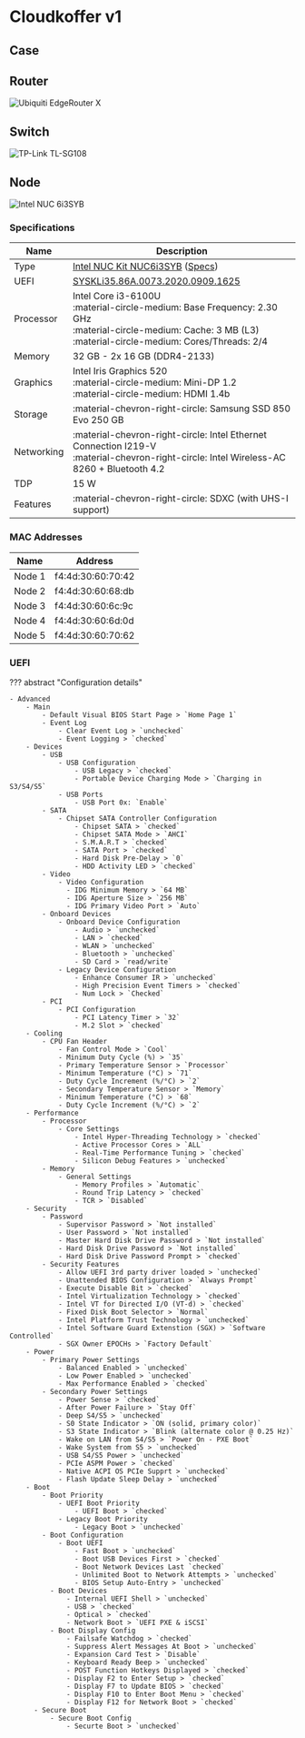# Cloudkoffer v1

## Case

## Router

![Ubiquiti EdgeRouter X](img/router-EdgeRouter-X.jpg "Ubiquiti EdgeRouter X")

## Switch

![TP-Link TL-SG108](img/switch-TL-SG108.jpg "TP-Link TL-SG108")

## Node

![Intel NUC 6i3SYB](img/node-NUC6i3SYB.jpg "Intel NUC 6i3SYB")

### Specifications

Name       | Description
---------- | -----------
Type       | [Intel NUC Kit NUC6i3SYB](https://ark.intel.com/content/www/us/en/ark/products/89186/intel-nuc-kit-nuc6i3syk.html) ([Specs](https://www.intel.com/content/dam/support/us/en/documents/boardsandkits/NUC6i5SYB_NUC6i3SYB_TechProdSpec.pdf))
UEFI       | [SYSKLi35.86A.0073.2020.0909.1625](https://www.intel.com/content/www/us/en/download/18449/bios-update-syskli35.html)
Processor  | Intel Core i3-6100U<br />:material-circle-medium: Base Frequency: 2.30 GHz<br />:material-circle-medium: Cache: 3 MB (L3)<br />:material-circle-medium: Cores/Threads: 2/4
Memory     | 32 GB - 2x 16 GB (DDR4-2133)
Graphics   | Intel Iris Graphics 520<br />:material-circle-medium: Mini-DP 1.2<br />:material-circle-medium: HDMI 1.4b
Storage    | :material-chevron-right-circle: Samsung SSD 850 Evo 250 GB
Networking | :material-chevron-right-circle: Intel Ethernet Connection I219-V<br />:material-chevron-right-circle: Intel Wireless-AC 8260 + Bluetooth 4.2
TDP        | 15 W
Features   | :material-chevron-right-circle: SDXC (with UHS-I support)

### MAC Addresses

Name   | Address
------ | -------
Node 1 | f4:4d:30:60:70:42
Node 2 | f4:4d:30:60:68:db
Node 3 | f4:4d:30:60:6c:9c
Node 4 | f4:4d:30:60:6d:0d
Node 5 | f4:4d:30:60:70:62

### UEFI

??? abstract "Configuration details"

    - Advanced
        - Main
            - Default Visual BIOS Start Page > `Home Page 1`
            - Event Log
                - Clear Event Log > `unchecked`
                - Event Logging > `checked`
        - Devices
            - USB
                - USB Configuration
                    - USB Legacy > `checked`
                    - Portable Device Charging Mode > `Charging in S3/S4/S5`
                - USB Ports
                    - USB Port 0x: `Enable`
            - SATA
                - Chipset SATA Controller Configuration
                    - Chipset SATA > `checked`
                    - Chipset SATA Mode > `AHCI`
                    - S.M.A.R.T > `checked`
                    - SATA Port > `checked`
                    - Hard Disk Pre-Delay > `0`
                    - HDD Activity LED > `checked`
            - Video
                - Video Configuration
                  - IDG Minimum Memory > `64 MB`
                  - IDG Aperture Size > `256 MB`
                  - IDG Primary Video Port > `Auto`
            - Onboard Devices
                - Onboard Device Configuration
                    - Audio > `unchecked`
                    - LAN > `checked`
                    - WLAN > `unchecked`
                    - Bluetooth > `unchecked`
                    - SD Card > `read/write`
                - Legacy Device Configuration
                    - Enhance Consumer IR > `unchecked`
                    - High Precision Event Timers > `checked`
                    - Num Lock > `Checked`
            - PCI
                - PCI Configuration
                    - PCI Latency Timer > `32`
                    - M.2 Slot > `checked`
        - Cooling
            - CPU Fan Header
                - Fan Control Mode > `Cool`
                - Minimum Duty Cycle (%) > `35`
                - Primary Temperature Sensor > `Processor`
                - Minimum Temperature (°C) > `71`
                - Duty Cycle Increment (%/°C) > `2`
                - Secondary Temperature Sensor > `Memory`
                - Minimum Temperature (°C) > `68`
                - Duty Cycle Increment (%/°C) > `2`
        - Performance
            - Processor
                - Core Settings
                    - Intel Hyper-Threading Technology > `checked`
                    - Active Processor Cores > `ALL`
                    - Real-Time Performance Tuning > `checked`
                    - Silicon Debug Features > `unchecked`
            - Memory
                - General Settings
                    - Memory Profiles > `Automatic`
                    - Round Trip Latency > `checked`
                    - TCR > `Disabled`
        - Security
            - Password
                - Supervisor Password > `Not installed`
                - User Password > `Not installed`
                - Master Hard Disk Drive Password > `Not installed`
                - Hard Disk Drive Password > `Not installed`
                - Hard Disk Drive Password Prompt > `checked`
            - Security Features
                - Allow UEFI 3rd party driver loaded > `unchecked`
                - Unattended BIOS Configuration > `Always Prompt`
                - Execute Disable Bit > `checked`
                - Intel Virtualization Technology > `checked`
                - Intel VT for Directed I/O (VT-d) > `checked`
                - Fixed Disk Boot Selector > `Normal`
                - Intel Platform Trust Technology > `unchecked`
                - Intel Software Guard Extenstion (SGX) > `Software Controlled`
                - SGX Owner EPOCHs > `Factory Default`
        - Power
            - Primary Power Settings
                - Balanced Enabled > `unchecked`
                - Low Power Enabled > `unchecked`
                - Max Performance Enabled > `checked`
            - Secondary Power Settings
                - Power Sense > `checked`
                - After Power Failure > `Stay Off`
                - Deep S4/S5 > `unchecked`
                - S0 State Indicator > `ON (solid, primary color)`
                - S3 State Indicator > `Blink (alternate color @ 0.25 Hz)`
                - Wake on LAN from S4/S5 > `Power On - PXE Boot`
                - Wake System from S5 > `unchecked`
                - USB S4/S5 Power > `unchecked`
                - PCIe ASPM Power > `checked`
                - Native ACPI OS PCIe Supprt > `unchecked`
                - Flash Update Sleep Delay > `unchecked`
        - Boot
            - Boot Priority
                - UEFI Boot Priority
                    - UEFI Boot > `checked`
                - Legacy Boot Priority
                    - Legacy Boot > `unchecked`
            - Boot Configuration
                - Boot UEFI
                    - Fast Boot > `unchecked`
                    - Boot USB Devices First > `checked`
                    - Boot Network Devices Last `checked`
                    - Unlimited Boot to Network Attempts > `unchecked`
                    - BIOS Setup Auto-Entry > `unchecked`
              - Boot Devices
                  - Internal UEFI Shell > `unchecked`
                  - USB > `checked`
                  - Optical > `checked`
                  - Network Boot > `UEFI PXE & iSCSI`
              - Boot Display Config
                  - Failsafe Watchdog > `checked`
                  - Suppress Alert Messages At Boot > `unchecked`
                  - Expansion Card Test > `Disable`
                  - Keyboard Ready Beep > `unchecked`
                  - POST Function Hotkeys Displayed > `checked`
                  - Display F2 to Enter Setup > `checked`
                  - Display F7 to Update BIOS > `checked`
                  - Display F10 to Enter Boot Menu > `checked`
                  - Display F12 for Network Boot > `checked`
          - Secure Boot
              - Secure Boot Config
                  - Securte Boot > `unchecked`
